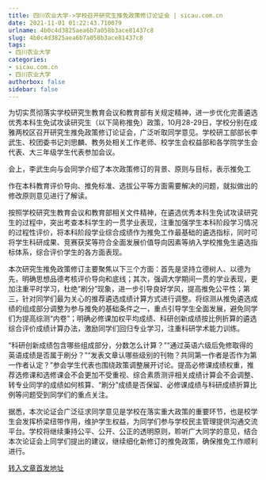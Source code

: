 ```yaml
---
title: 四川农业大学->学校召开研究生推免政策修订论证会 | sicau.com.cn
date: 2021-11-01 01:22:43.710079
urlname: 4b0c4d3825aea6b7a058b3ace81437c8
slug: 4b0c4d3825aea6b7a058b3ace81437c8
tags: 
- 四川农业大学
categories:
- sicau.com.cn
- 四川农业大学
authorbox: false
sidebar: false
---
```

为切实贯彻落实学校研究生教育会议和教育部有关规定精神，进一步优化完善遴选优秀本科生免试攻读研究生（以下简称推免）政策，10月28-29日，学校分别在成雅两校区召开研究生推免政策修订论证会，广泛听取同学意见。学校研工部部长李武生、校团委书记刘思麟、教务处相关工作老师、校学生会权益部和各学院学生会代表、大三年级学生代表参加会议。

会上，李武生向与会同学介绍了本次政策修订的背景、原则与目标，表示推免工
<!--more-->
作在本科教育评价导向、推免标准、选拔公平等方面需要解决的问题，就拟做出的修改原则意见进行了解读。

按照学校研究生教育会议和教育部相关文件精神，在遴选优秀本科生免试攻读研究生的过程中，突出考查本科学生的一贯学业表现，注重加强学生本科阶段学习情况的过程性评价，将本科阶段学业综合成绩作为推免工作最基础的遴选指标，同时可将学生科研成果、竞赛获奖等符合全面发展价值导向因素等纳入学校推免生遴选指标体系，综合评价学生的各方面表现。

本次研究生推免政策修订主要聚焦以下三个方面：首先是坚持立德树人、以德为先，明确思想品德考核评价导向和底线；其次，强调大学期间一贯的学业表现，更加注重平时学习，杜绝“刷分”现象，进一步引导良好学风，提高推免公平性；第三，针对同学们最为关心的推荐遴选成绩计算方式进行调整。将综测从推免遴选成绩的组成部分调整为参与推免的基础条件之一，重点引导学生全面发展，避免同学们为提高综测“内卷”；明确必修课加权平均成绩、科研创新成绩按比例折算的遴选综合评价成绩计算办法，激励同学们回归专业学习，注重科研学术能力训练。

“科研创新成绩包含哪些组成部分，分数怎么计算？”“通过英语六级后免修取得的英语成绩是否属于刷分？”“发表文章认哪些级别的刊物？共同第一作者是否作为第一作者认定？”参会学生代表也围绕政策调整展开讨论。提高必修课成绩权重，推荐选修课和选修课会不会更加不受重视、综合素质测评相关成绩计算会不会调整、转专业同学的成绩如何核算、“刷分”成绩是否保留、必修课成绩与科研成绩折算比例等问题受到同学们的重点关注。

据悉，本次论证会广泛征求同学意见是学校在落实重大政策的重要环节，也是校学生会发挥桥梁纽带作用，维护学生权益，为同学们参与学校民主管理提供沟通交流平台。学校将继续秉持公平、公开、公正的透明原则，聆听广大同学的意见，结合本次论证会上同学们提出的建议，继续细化新修订的推免政策，确保推免工作顺利进行。



[转入文章首发地址](https://news.sicau.edu.cn/info/1078/65179.htm)